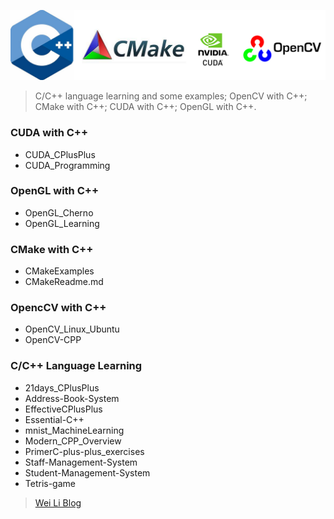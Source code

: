 ![CPlusPlus Logo](./Logo.png)

> C/C++ language learning and some examples; OpenCV with C++; CMake with C++; CUDA with C++; OpenGL with C++. 


### CUDA with C++
- CUDA_CPlusPlus
- CUDA_Programming

### OpenGL with C++
- OpenGL_Cherno
- OpenGL_Learning

### CMake with C++
- CMakeExamples
- CMakeReadme.md

### OpencCV with C++
- OpenCV_Linux_Ubuntu
- OpenCV-CPP

### C/C++ Language Learning
- 21days_CPlusPlus
- Address-Book-System
- EffectiveCPlusPlus
- Essential-C++
- mnist_MachineLearning
- Modern_CPP_Overview
- PrimerC-plus-plus_exercises
- Staff-Management-System
- Student-Management-System
- Tetris-game

> [Wei Li Blog](https://2694048168.github.io/blog/)
